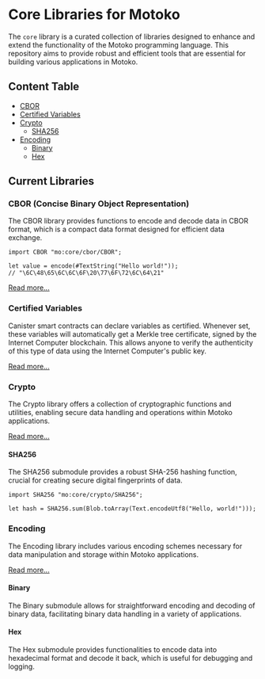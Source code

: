 # Core Libraries for Motoko

The `core` library is a curated collection of libraries designed to enhance and
extend the functionality of the Motoko programming language. This repository
aims to provide robust and efficient tools that are essential for building
various applications in Motoko.

## Content Table

- [CBOR](#cbor-concise-binary-object-representation)
- [Certified Variables](#certified-variables)
- [Crypto](#crypto)
  - [SHA256](#sha256)
- [Encoding](#encoding)
  - [Binary](#binary)
  - [Hex](#hex)

## Current Libraries

### CBOR (Concise Binary Object Representation)

The CBOR library provides functions to encode and decode data in CBOR format,
which is a compact data format designed for efficient data exchange.

```motoko
import CBOR "mo:core/cbor/CBOR";

let value = encode(#TextString("Hello world!"));
// "\6C\48\65\6C\6C\6F\20\77\6F\72\6C\64\21"
```

[Read more...](./src/cbor/README.md)

### Certified Variables

Canister smart contracts can declare variables as certified. Whenever set, these
variables will automatically get a Merkle tree certificate, signed by the
Internet Computer blockchain. This allows anyone to verify the authenticity of
this type of data using the Internet Computer's public key.

[Read more...](./src/certified/README.md)

### Crypto

The Crypto library offers a collection of cryptographic functions and utilities,
enabling secure data handling and operations within Motoko applications.

[Read more...](./src/crypto/README.md)

#### SHA256

The SHA256 submodule provides a robust SHA-256 hashing function, crucial for
creating secure digital fingerprints of data.

```motoko
import SHA256 "mo:core/crypto/SHA256";

let hash = SHA256.sum(Blob.toArray(Text.encodeUtf8("Hello, world!")));
```

### Encoding

The Encoding library includes various encoding schemes necessary for data
manipulation and storage within Motoko applications.

[Read more...](./src/encoding/README.md)

#### Binary

The Binary submodule allows for straightforward encoding and decoding of binary
data, facilitating binary data handling in a variety of applications.

#### Hex

The Hex submodule provides functionalities to encode data into hexadecimal
format and decode it back, which is useful for debugging and logging.
